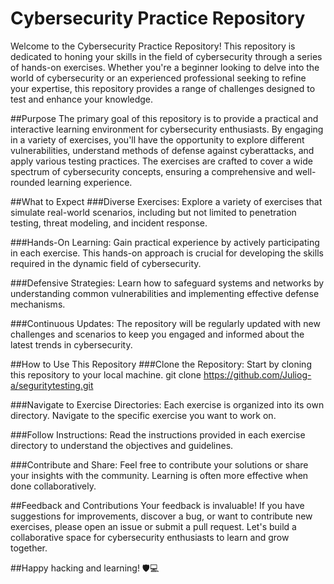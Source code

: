 # Cybersecurity Practice Repository
Welcome to the Cybersecurity Practice Repository! This repository is dedicated to honing your skills in the field of cybersecurity through a series of hands-on exercises. Whether you're a beginner looking to delve into the world of cybersecurity or an experienced professional seeking to refine your expertise, this repository provides a range of challenges designed to test and enhance your knowledge.

##Purpose
The primary goal of this repository is to provide a practical and interactive learning environment for cybersecurity enthusiasts. By engaging in a variety of exercises, you'll have the opportunity to explore different vulnerabilities, understand methods of defense against cyberattacks, and apply various testing practices. The exercises are crafted to cover a wide spectrum of cybersecurity concepts, ensuring a comprehensive and well-rounded learning experience.

##What to Expect
###Diverse Exercises: Explore a variety of exercises that simulate real-world scenarios, including but not limited to penetration testing, threat modeling, and incident response.

###Hands-On Learning: Gain practical experience by actively participating in each exercise. This hands-on approach is crucial for developing the skills required in the dynamic field of cybersecurity.

###Defensive Strategies: Learn how to safeguard systems and networks by understanding common vulnerabilities and implementing effective defense mechanisms.

###Continuous Updates: The repository will be regularly updated with new challenges and scenarios to keep you engaged and informed about the latest trends in cybersecurity.

##How to Use This Repository
###Clone the Repository: Start by cloning this repository to your local machine.
git clone https://github.com/Juliog-a/seguritytesting.git

###Navigate to Exercise Directories: Each exercise is organized into its own directory. Navigate to the specific exercise you want to work on.

###Follow Instructions: Read the instructions provided in each exercise directory to understand the objectives and guidelines.

###Contribute and Share: Feel free to contribute your solutions or share your insights with the community. Learning is often more effective when done collaboratively.

##Feedback and Contributions
Your feedback is invaluable! If you have suggestions for improvements, discover a bug, or want to contribute new exercises, please open an issue or submit a pull request. Let's build a collaborative space for cybersecurity enthusiasts to learn and grow together.

##Happy hacking and learning! 🛡️💻
